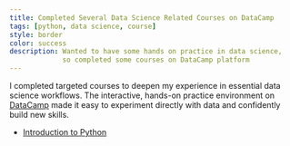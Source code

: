 ```yaml
---
title: Completed Several Data Science Related Courses on DataCamp 
tags: [python, data science, course]
style: border 
color: success 
description: Wanted to have some hands on practice in data science, 
             so completed some courses on DataCamp platform 
---
```


I completed targeted courses to deepen my experience in essential data science workflows. The interactive, hands-on practice environment on [DataCamp](https://www.datacamp.com) made it easy to experiment directly with data and confidently build new skills.

- [Introduction to Python](https://www.datacamp.com/completed/statement-of-accomplishment/course/34a4b6b55cecbc9536d8afe918996762fb851b7f)
